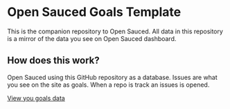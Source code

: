 # Open Sauced Goals Template

This is the companion repository to Open Sauced. All data in this repository is a mirror of the data you see on Open Sauced dashboard.

## How does this work?
Open Sauced using this GitHub repository as a database. Issues are what you see on the site as goals. When a repo is track an issues is opened. 

[View you goals data](/issues)
